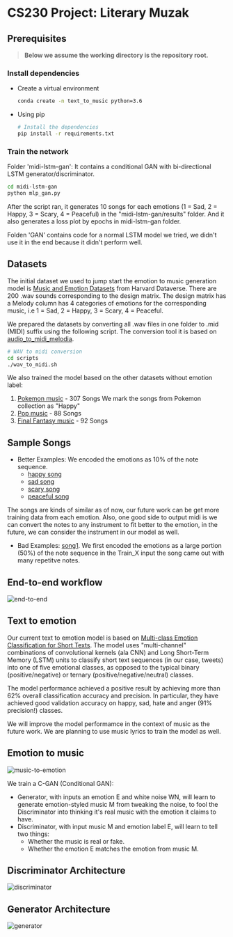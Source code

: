 # CS230 Project: Literary Muzak

## Prerequisites

> __Below we assume the working directory is the repository root.__

### Install dependencies

- Create a virtual environment

  ```sh
  conda create -n text_to_music python=3.6
  ```

- Using pip

  ```sh
  # Install the dependencies
  pip install -r requirements.txt
  ```
  
### Train the network
Folder 'midi-lstm-gan': It contains a conditional GAN with bi-directional LSTM generator/discriminator.

  ```sh
  cd midi-lstm-gan
  python mlp_gan.py
  ```
  After the script ran, it generates 10 songs for each emotions (1 = Sad, 2 = Happy, 3 = Scary, 4 = Peaceful) in the "midi-lstm-gan/results" folder. And it also generates a loss plot by epochs in midi-lstm-gan folder.
  
Folden 'GAN' contains code for a normal LSTM model we tried, we didn't use it in the end because it didn't perform well.


## Datasets

The initial dataset we used to jump start the emotion to music generation model is [Music and Emotion Datasets](https://doi.org/10.7910/DVN/IFOBRN) from Harvard Dataverse. There are 200 .wav sounds corresponding to the design matrix. The design matrix has a Melody column has 4 categories of emotions for the corresponding music, i.e 1 = Sad, 2 = Happy, 3 = Scary, 4 = Peaceful.

We prepared the datasets by converting all .wav files in one folder to .mid (MIDI) suffix using the following script. The conversion tool it is based on [audio_to_midi_melodia](https://github.com/justinsalamon/audio_to_midi_melodia).  

  ```sh
  # WAV to midi conversion
  cd scripts
  ./wav_to_midi.sh
  ```
  
We also trained the model based on the other datasets without emotion label:
1) [Pokemon music](https://github.com/corynguyen19/midi-lstm-gan/tree/master/Pokemon%20MIDIs) - 307 Songs
   We mark the songs from Pokemon collection as "Happy" 
2) [Pop music](https://github.com/burliEnterprises/tensorflow-music-generator/tree/master/Pop_Music_Midi) - 88 Songs
3) [Final Fantasy music](https://github.com/Skuldur/Classical-Piano-Composer/tree/master/midi_songs) - 92 Songs
 
## Sample Songs

* Better Examples:
  We encoded the emotions as 10% of the note sequence. 
  * [happy song](https://onlinesequencer.net/1302166)
  * [sad song](https://onlinesequencer.net/1302165)
  * [scary song](https://onlinesequencer.net/1302163)
  * [peaceful song](https://onlinesequencer.net/1302167)
 
The songs are kinds of similar as of now, our future work can be get more training data from each emotion.
Also, one good side to output midi is we can convert the notes to any instrument to fit better to the emotion, in the future, we can consider the instrument in our model as well.

* Bad Examples: [song1](https://onlinesequencer.net/import2/854172a939744584b7cdf073df60ea63?title=gan_final_3.mid). 
  We first encoded the emotions as a large portion (50%) of the note sequence in the Train_X input the song came out with many repetitve notes.

## End-to-end workflow

![end-to-end](./graphs/end_to_end_model.png)

## Text to emotion

Our current text to emotion model is based on [Multi-class Emotion Classification for Short Texts](https://github.com/tlkh/text-emotion-classification). The model uses "multi-channel" combinations of convolutional kernels (ala CNN) and Long Short-Term Memory (LSTM) units to classify short text sequences (in our case, tweets) into one of five emotional classes, as opposed to the typical binary (positive/negative) or ternary (positive/negative/neutral) classes. 

The model performance achieved a positive result by achieving more than 62% overall classification accuracy and precision. In particular, they have achieved good validation accuracy on happy, sad, hate and anger (91% precision!) classes.

We will improve the model performamce in the context of music as the future work. We are planning to use music lyrics to train the model as well.

## Emotion to music 

![music-to-emotion](./graphs/emotion_to_music.svg)

We train a C-GAN (Conditional GAN):
- Generator, with inputs an emotion E and white noise WN, will learn to generate emotion-styled music M from tweaking the noise, to fool the Discriminator into thinking it's real music with the emotion it claims to have.
- Discriminator, with input music M and emotion label E, will learn to tell two things:
  - Whether the music is real or fake.
  - Whether the emotion E matches the emotion from music M.
  
## Discriminator Architecture
![discriminator](./midi-lstm-gan/discriminator_plot.png)

## Generator Architecture
![generator](./midi-lstm-gan/generator_plot.png)


